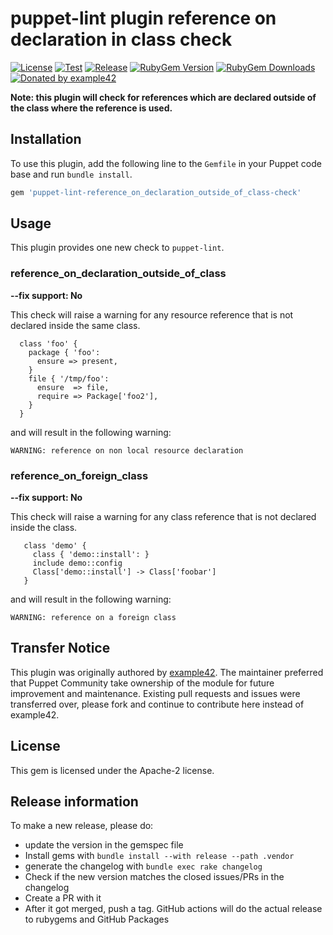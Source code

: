 # puppet-lint plugin reference on declaration in class check

[![License](https://img.shields.io/github/license/voxpupuli/puppet-lint-reference_on_declaration_outside_of_class-check.svg)](https://github.com/voxpupuli/puppet-lint-reference_on_declaration_outside_of_class-check/blob/master/LICENSE)
[![Test](https://github.com/voxpupuli/puppet-lint-reference_on_declaration_outside_of_class-check/actions/workflows/test.yml/badge.svg)](https://github.com/voxpupuli/puppet-lint-reference_on_declaration_outside_of_class-check/actions/workflows/test.yml)
[![Release](https://github.com/voxpupuli/puppet-lint-reference_on_declaration_outside_of_class-check/actions/workflows/release.yml/badge.svg)](https://github.com/voxpupuli/puppet-lint-reference_on_declaration_outside_of_class-check/actions/workflows/release.yml)
[![RubyGem Version](https://img.shields.io/gem/v/puppet-lint-reference_on_declaration_outside_of_class-check.svg)](https://rubygems.org/gems/puppet-lint-reference_on_declaration_outside_of_class-check)
[![RubyGem Downloads](https://img.shields.io/gem/dt/puppet-lint-reference_on_declaration_outside_of_class-check.svg)](https://rubygems.org/gems/puppet-lint-reference_on_declaration_outside_of_class-check)
[![Donated by example42](https://img.shields.io/badge/donated%20by-example42-fb7047.svg)](#transfer-notice)

**Note: this plugin will check for references which are declared outside of the class where the reference is used.**

## Installation

To use this plugin, add the following line to the `Gemfile` in your Puppet code
base and run `bundle install`.

```ruby
gem 'puppet-lint-reference_on_declaration_outside_of_class-check'
```

## Usage

This plugin provides one new check to `puppet-lint`.

### reference_on_declaration_outside_of_class

**--fix support: No**

This check will raise a warning for any resource reference that is not declared inside the same class.


```
  class 'foo' {
    package { 'foo':
      ensure => present,
    }
    file { '/tmp/foo':
      ensure  => file,
      require => Package['foo2'],
    }
  }
```
and will result in the following warning:

```
WARNING: reference on non local resource declaration
```

### reference_on_foreign_class

**--fix support: No**

This check will raise a warning for any class reference that is not declared inside the class.

```
   class 'demo' {
     class { 'demo::install': }
     include demo::config
     Class['demo::install'] -> Class['foobar']
   }
```
and will result in the following warning:

```
WARNING: reference on a foreign class
```

## Transfer Notice

This plugin was originally authored by [example42](https://example42.de).
The maintainer preferred that Puppet Community take ownership of the module for future improvement and maintenance.
Existing pull requests and issues were transferred over, please fork and continue to contribute here instead of example42.

## License

This gem is licensed under the Apache-2 license.

## Release information

To make a new release, please do:
* update the version in the gemspec file
* Install gems with `bundle install --with release --path .vendor`
* generate the changelog with `bundle exec rake changelog`
* Check if the new version matches the closed issues/PRs in the changelog
* Create a PR with it
* After it got merged, push a tag. GitHub actions will do the actual release to rubygems and GitHub Packages
